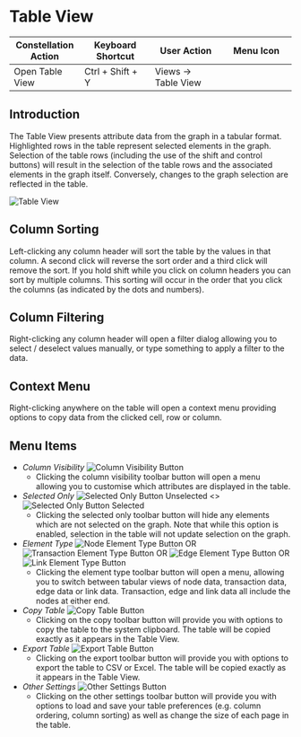 # Table View

<table class="table table-striped">
<colgroup>
<col style="width: 25%" />
<col style="width: 25%" />
<col style="width: 25%" />
<col style="width: 25%" />
</colgroup>
<thead>
<tr class="header">
<th>Constellation Action</th>
<th>Keyboard Shortcut</th>
<th>User Action</th>
<th>Menu Icon</th>
</tr>
</thead>
<tbody>
<tr class="odd">
<td>Open Table View</td>
<td>Ctrl + Shift + Y</td>
<td>Views -&gt; Table View</td>
<td><div style="text-align: center">
<img src="../ext/docs/CoreTableView/src/au/gov/asd/tac/constellation/views/tableview/resources/table-view.png" width="16" height="16" />
</div></td>
</tr>
</tbody>
</table>

## Introduction

The Table View presents attribute data from the graph in a tabular
format. Highlighted rows in the table represent selected elements in the
graph. Selection of the table rows (including the use of the shift and
control buttons) will result in the selection of the table rows and the
associated elements in the graph itself. Conversely, changes to the
graph selection are reflected in the table.

<img src="../ext/docs/CoreTableView/src/au/gov/asd/tac/constellation/views/tableview/resources/TableView.png" alt="Table
View" />

## Column Sorting

Left-clicking any column header will sort the table by the values in
that column. A second click will reverse the sort order and a third
click will remove the sort. If you hold shift while you click on column
headers you can sort by multiple columns. This sorting will occur in the
order that you click the columns (as indicated by the dots and numbers).

## Column Filtering

Right-clicking any column header will open a filter dialog allowing you
to select / deselect values manually, or type something to apply a
filter to the data.

## Context Menu

Right-clicking anywhere on the table will open a context menu providing
options to copy data from the clicked cell, row or column.

## Menu Items

-   *Column Visibility* <img src="../ext/docs/CoreTableView/src/au/gov/asd/tac/constellation/views/tableview/resources/TableColumnVisibility.png" alt="Column Visibility
    Button" />
    - Clicking the column visibility toolbar button will open a menu
    allowing you to customise which attributes are displayed in the
    table.
-   *Selected Only* <img src="../ext/docs/CoreTableView/src/au/gov/asd/tac/constellation/views/tableview/resources/TableVisibilityAll.png" alt="Selected Only Button
    Unselected" />
    \<\> <img src="../ext/docs/CoreTableView/src/au/gov/asd/tac/constellation/views/tableview/resources/TableVisibilitySelectedOnly.png" alt="Selected Only Button
    Selected" />
    - Clicking the selected only toolbar button will hide any elements
    which are not selected on the graph. Note that while this option is
    enabled, selection in the table will not update selection on the
    graph.
-   *Element Type* <img src="../ext/docs/CoreTableView/src/au/gov/asd/tac/constellation/views/tableview/resources/TableElementTypeNodes.png" alt="Node Element Type Button" />
    OR <img src="../ext/docs/CoreTableView/src/au/gov/asd/tac/constellation/views/tableview/resources/TableElementTypeTransactions.png" alt="Transaction Element Type Button" />
    OR <img src="../ext/docs/CoreTableView/src/au/gov/asd/tac/constellation/views/tableview/resources/TableElementTypeEdges.png" alt="Edge Element Type Button" />
    OR <img src="../ext/docs/CoreTableView/src/au/gov/asd/tac/constellation/views/tableview/resources/TableElementTypeLinks.png" alt="Link Element Type Button" />
    - Clicking the element type toolbar button will open a menu, allowing
    you to switch between tabular views of node data, transaction data,
    edge data or link data. Transaction, edge and link data all include the 
    nodes at either end.
-   *Copy Table* <img src="../ext/docs/CoreTableView/src/au/gov/asd/tac/constellation/views/tableview/resources/TableCopy.png" alt="Copy Table
    Button" />
    - Clicking on the copy toolbar button will provide you with options
    to copy the table to the system clipboard. The table will be copied
    exactly as it appears in the Table View.
-   *Export Table* <img src="../ext/docs/CoreTableView/src/au/gov/asd/tac/constellation/views/tableview/resources/TableExport.png" alt="Export Table
    Button" />
    - Clicking on the export toolbar button will provide you with
    options to export the table to CSV or Excel. The table will be
    copied exactly as it appears in the Table View.
-   *Other Settings* <img src="../ext/docs/CoreTableView/src/au/gov/asd/tac/constellation/views/tableview/resources/TableOtherSettings.png" alt="Other Settings
    Button" />
    - Clicking on the other settings toolbar button will provide you
    with options to load and save your table preferences (e.g. column
    ordering, column sorting) as well as change the size of each page in
    the table.
